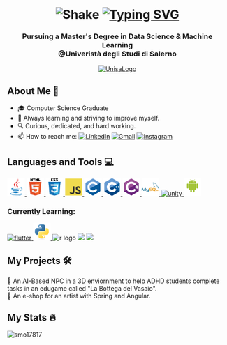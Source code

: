 <header>
  <link rel="stylesheet" type='text/css' href="https://cdn.jsdelivr.net/gh/devicons/devicon@latest/devicon.min.css" />        
</header>

<h1 align="center">
  <img src="https://user-images.githubusercontent.com/74038190/214644152-52f47eb3-5e31-4f47-8758-05c9468d5596.gif" alt="Shake" width="30"/>
  <a href="https://git.io/typing-svg"><img src="https://readme-typing-svg.herokuapp.com?font=Jetbrains+mono&size=30&pause=1000&color=58A6FF&center=true&vCenter=true&random=false&width=530&height=30&lines=Hello+There!+I'm+Simone+D'Assisi" alt="Typing SVG" /></a>
<h3 align="center">Pursuing a Master's Degree in Data Science & Machine Learning
<div> @Univeristà degli Studi di Salerno </div> </h3>
<div align="center"> <a href="https://www.unisa.it"> <img src="https://github.com/Smo17817/Smo17817/assets/127348760/77285d15-e181-4f92-a8ba-f421728e1b6f" alt="UnisaLogo" width="80"/> </a> </div>

## About Me 🙋
- 🎓 Computer Science Graduate
- 📖 Always learning and striving to improve myself.
- 🔍 Curious, dedicated, and hard working.
- 📫 How to reach me: [![LinkedIn](https://img.shields.io/badge/LinkedIn--blue?style=social&logo=linkedin)](https://www.linkedin.com/in/simone-dassisi)
[![Gmail](https://img.shields.io/badge/Gmail--red?style=social&logo=gmail)](mailto:simone.dassisi99@gmail.com)
[![Instagram](https://img.shields.io/badge/Instagram--orange?style=social&logo=instagram)](https://www.instagram.com/simonedassisi)

## Languages and Tools 💻
<p align="left"> 
<a href="https://www.java.com" target="_blank" rel="noreferrer"> <img src="https://raw.githubusercontent.com/devicons/devicon/master/icons/java/java-original.svg" alt="java" width="40" height="40"/> </a> 
<a href="https://www.w3.org/html/" target="_blank" rel="noreferrer"> <img src="https://raw.githubusercontent.com/devicons/devicon/master/icons/html5/html5-original-wordmark.svg" alt="html5" width="40" height="40"/> </a> 
<a href="https://www.w3schools.com/css/" target="_blank" rel="noreferrer"> <img src="https://raw.githubusercontent.com/devicons/devicon/master/icons/css3/css3-original-wordmark.svg" alt="css3" width="40" height="40"/> </a> 
<a href="https://developer.mozilla.org/en-US/docs/Web/JavaScript" target="_blank" rel="noreferrer"> <img src="https://raw.githubusercontent.com/devicons/devicon/master/icons/javascript/javascript-original.svg" alt="javascript" width="40" height="40"/> </a> 
<a href="https://www.cprogramming.com/" target="_blank" rel="noreferrer"> <img src="https://raw.githubusercontent.com/devicons/devicon/master/icons/c/c-original.svg" alt="c" width="40" height="40"/> </a> 
<a href="https://www.w3schools.com/cpp/" target="_blank" rel="noreferrer"> <img src="https://raw.githubusercontent.com/devicons/devicon/master/icons/cplusplus/cplusplus-original.svg" alt="cplusplus" width="40" height="40"/> </a> 
<a href="https://www.w3schools.com/cs/" target="_blank" rel="noreferrer"> <img src="https://raw.githubusercontent.com/devicons/devicon/master/icons/csharp/csharp-original.svg" alt="csharp" width="40" height="40"/> </a> 
<a href="https://www.mysql.com/" target="_blank" rel="noreferrer"> <img src="https://raw.githubusercontent.com/devicons/devicon/master/icons/mysql/mysql-original-wordmark.svg" alt="mysql" width="40" height="40"/> </a> 
<a href="https://unity.com/" target="_blank" rel="noreferrer"> <img src="https://www.vectorlogo.zone/logos/unity3d/unity3d-icon.svg" alt="unity" width="40" height="40"/ </a>
<a href="https://developer.android.com" target="_blank" rel="noreferrer"> <img src="https://raw.githubusercontent.com/devicons/devicon/master/icons/android/android-original-wordmark.svg" alt="android" width="40" height="40"/> </a>         
          
</p>

### Currently Learning: 
<p align="left"> 
<a href="https://flutter.dev" target="_blank" rel="noreferrer"> <img src="https://www.vectorlogo.zone/logos/flutterio/flutterio-icon.svg" alt="flutter" width="40" height="40"/> </a> 
<a href="https://www.python.org" target="_blank" rel="noreferrer"> <img src="https://raw.githubusercontent.com/devicons/devicon/master/icons/python/python-original.svg" alt="python" width="40" height="40"/> </a>
<img src="https://cdn.jsdelivr.net/gh/devicons/devicon/icons/r/r-original.svg" height="40" alt="r logo"  />
<img src="https://cdn.jsdelivr.net/gh/devicons/devicon@latest/icons/angular/angular-original.svg" height="40"/>
<img src="https://cdn.jsdelivr.net/gh/devicons/devicon@latest/icons/spring/spring-original.svg" height="40"/>

###
</p>

## My Projects 🛠️
📍 An AI-Based NPC in a 3D enviornment to help ADHD students complete tasks in an edugame called "La Bottega del Vasaio". <br>
📍 An e-shop for an artist with Spring and Angular. <br>

## My Stats 🔥
<div>
  <img src="https://github-readme-stats.vercel.app/api/top-langs?username=smo17817&show_icons=true&locale=en&layout=compact&theme=github_dark&card_height=150" alt="smo17817" />

</div>
